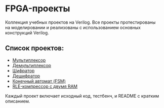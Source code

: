# FPGA-проекты

Коллекция учебных проектов на Verilog. Все проекты протестированы на моделировании и реализованы с использованием основных конструкций Verilog.

## Список проектов:

- [Мультиплексор](./multiplexer)
- [Демультиплексор](./demultiplexer)
- [Шифратор](./encoder)
- [Дешифратор](./decoder)
- [Конечный автомат (FSM)](./fsm_3state)
- [RLE-компрессор с двумя RAM](./rle_compression)

Каждый проект включает исходный код, тестбенч, и README с кратким описанием.
